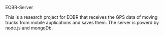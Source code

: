 EOBR-Server

This is a research project for EOBR that receives the GPS data of moving trucks from mobile applications and saves them.
The server is powerd by node.js and mongoDb.

